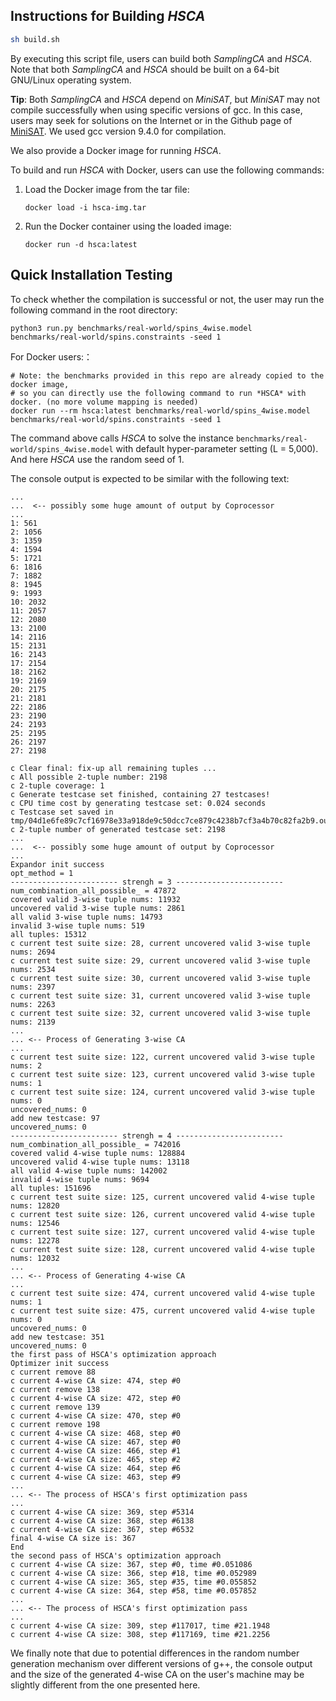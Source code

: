 ## Instructions for Building *HSCA*

```sh
sh build.sh
```

By executing this script file, users can build both *SamplingCA* and *HSCA*. Note that both *SamplingCA* and *HSCA* should be built on a 64-bit GNU/Linux operating system.

**Tip**: Both *SamplingCA* and *HSCA* depend on *MiniSAT*, but *MiniSAT* may not compile successfully when using specific versions of gcc. In this case, users may seek for solutions on the Internet or in the Github page of [MiniSAT](https://github.com/niklasso/minisat). We used gcc version 9.4.0 for compilation.

We also provide a Docker image for running *HSCA*.

To build and run *HSCA* with Docker, users can use the following commands:

1. Load the Docker image from the tar file:
    ```
    docker load -i hsca-img.tar
    ```

2. Run the Docker container using the loaded image:
    ```
    docker run -d hsca:latest
    ```

## Quick Installation Testing

To check whether the compilation is successful or not, the user may run the following command in the root directory:

```
python3 run.py benchmarks/real-world/spins_4wise.model benchmarks/real-world/spins.constraints -seed 1
```

For Docker users:：

```
# Note: the benchmarks provided in this repo are already copied to the docker image,
# so you can directly use the following command to run *HSCA* with docker. (no more volume mapping is needed)
docker run --rm hsca:latest benchmarks/real-world/spins_4wise.model benchmarks/real-world/spins.constraints -seed 1
```

The command above calls *HSCA* to solve the instance `benchmarks/real-world/spins_4wise.model` with default hyper-parameter setting (L = 5,000). And here *HSCA* use the random seed of 1.

The console output is expected to be similar with the following text:
```
...
...  <-- possibly some huge amount of output by Coprocessor
...
1: 561
2: 1056
3: 1359
4: 1594
5: 1721
6: 1816
7: 1882
8: 1945
9: 1993
10: 2032
11: 2057
12: 2080
13: 2100
14: 2116
15: 2131
16: 2143
17: 2154
18: 2162
19: 2169
20: 2175
21: 2181
22: 2186
23: 2190
24: 2193
25: 2195
26: 2197
27: 2198

c Clear final: fix-up all remaining tuples ...
c All possible 2-tuple number: 2198
c 2-tuple coverage: 1
c Generate testcase set finished, containing 27 testcases!
c CPU time cost by generating testcase set: 0.024 seconds
c Testcase set saved in tmp/04d1e6fe89c7cf16978e33a918de9c50dcc7ce879c4238b7cf3a4b70c82fa2b9.out_boolean_CA.out
c 2-tuple number of generated testcase set: 2198
...
...  <-- possibly some huge amount of output by Coprocessor
...
Expandor init success
opt_method = 1
------------------------ strengh = 3 ------------------------
num_combination_all_possible_ = 47872
covered valid 3-wise tuple nums: 11932
uncovered valid 3-wise tuple nums: 2861
all valid 3-wise tuple nums: 14793
invalid 3-wise tuple nums: 519
all tuples: 15312
c current test suite size: 28, current uncovered valid 3-wise tuple nums: 2694
c current test suite size: 29, current uncovered valid 3-wise tuple nums: 2534
c current test suite size: 30, current uncovered valid 3-wise tuple nums: 2397
c current test suite size: 31, current uncovered valid 3-wise tuple nums: 2263
c current test suite size: 32, current uncovered valid 3-wise tuple nums: 2139
...
... <-- Process of Generating 3-wise CA
...
c current test suite size: 122, current uncovered valid 3-wise tuple nums: 2
c current test suite size: 123, current uncovered valid 3-wise tuple nums: 1
c current test suite size: 124, current uncovered valid 3-wise tuple nums: 0
uncovered_nums: 0
add new testcase: 97
uncovered_nums: 0
------------------------ strengh = 4 ------------------------
num_combination_all_possible_ = 742016
covered valid 4-wise tuple nums: 128884
uncovered valid 4-wise tuple nums: 13118
all valid 4-wise tuple nums: 142002
invalid 4-wise tuple nums: 9694
all tuples: 151696
c current test suite size: 125, current uncovered valid 4-wise tuple nums: 12820
c current test suite size: 126, current uncovered valid 4-wise tuple nums: 12546
c current test suite size: 127, current uncovered valid 4-wise tuple nums: 12278
c current test suite size: 128, current uncovered valid 4-wise tuple nums: 12032
...
... <-- Process of Generating 4-wise CA
...
c current test suite size: 474, current uncovered valid 4-wise tuple nums: 1
c current test suite size: 475, current uncovered valid 4-wise tuple nums: 0
uncovered_nums: 0
add new testcase: 351
uncovered_nums: 0
the first pass of HSCA's optimization approach
Optimizer init success
c current remove 88
c current 4-wise CA size: 474, step #0
c current remove 138
c current 4-wise CA size: 472, step #0
c current remove 139
c current 4-wise CA size: 470, step #0
c current remove 198
c current 4-wise CA size: 468, step #0
c current 4-wise CA size: 467, step #0
c current 4-wise CA size: 466, step #1
c current 4-wise CA size: 465, step #2
c current 4-wise CA size: 464, step #6
c current 4-wise CA size: 463, step #9
...
... <-- The process of HSCA's first optimization pass
...
c current 4-wise CA size: 369, step #5314
c current 4-wise CA size: 368, step #6138
c current 4-wise CA size: 367, step #6532
final 4-wise CA size is: 367
End
the second pass of HSCA's optimization approach
c current 4-wise CA size: 367, step #0, time #0.051086
c current 4-wise CA size: 366, step #18, time #0.052989
c current 4-wise CA size: 365, step #35, time #0.055852
c current 4-wise CA size: 364, step #58, time #0.057852
...
... <-- The process of HSCA's first optimization pass
...
c current 4-wise CA size: 309, step #117017, time #21.1948
c current 4-wise CA size: 308, step #117169, time #21.2256
```

We finally note that due to potential differences in the random number generation mechanism over different versions of g++, the console output and the size of the generated 4-wise CA on the user's machine may be slightly different from the one presented here.
